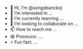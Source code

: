 - 👋 Hi, I’m @songdeanckoj
- 👀 I’m interested in ...
- 🌱 I’m currently learning ...
- 💞️ I’m looking to collaborate on ...
- 📫 How to reach me ...
- 😄 Pronouns: ...
- ⚡ Fun fact: ...

<!---
songdeanckoj/songdeanckoj is a ✨ special ✨ repository because its `README.md` (this file) appears on your GitHub profile.
You can click the Preview link to take a look at your changes.
--->
